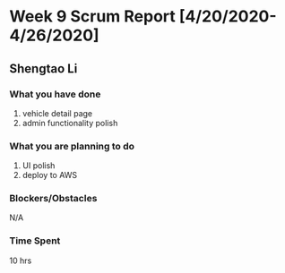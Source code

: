 # Week 9 Scrum Report [4/20/2020-4/26/2020]

## Shengtao Li

### What you have done
1. vehicle detail page
2. admin functionality polish
### What you are planning to do
1. UI polish
2. deploy to AWS
### Blockers/Obstacles
N/A

### Time Spent
10 hrs